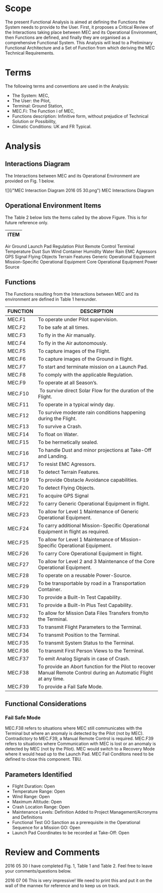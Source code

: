 # Scope
The present Functional Analysis is aimed at defining the Functions the System needs to provide to the User.
First, it proposes a Critical Review of the Interactions taking place between MEC and its Operational Environment, then Functions are defined, and finally they are organised as a comprehensive Functional System.
This Analysis will lead to a Preliminary Functional Architecture and a Set of Function from which deriving the MEC Technical Requirements.

# Terms
The following terms and conventions are used in the Analysis:
- The System: MEC,
- The User: the Pilot,
- Terminal: Ground Station,
- MEC.Fi: The Function i of MEC,
- Functions description:  Infinitive form, without prejudice of Technical Solution or Possibility,
- Climatic Conditions: UK and FR Typical.

# Analysis
## Interactions Diagram
The Interactions between MEC and its Operational Environment are provided on Fig. 1 below.

![](/"MEC Interaction Diagram 2016 05 30.png")
MEC Interactions Diagram

## Operational Environment Items
The Table 2 below lists the Items called by the above Figure. This is for future reference only.

| ITEM |
| --- |
Air
Ground
Launch Pad
Regulation
Pilot
Remote Control
Terminal
Temperature
Dust
Sun
Wind
Container
Humidity
Water
Rain
EMC Agressors
GPS Signal
Flying Objects
Terrain Features
Generic Operational Equipment
Mission-Specific Operational Equipment
Core Operational Equipment
Power Source


## Functions
The Functions resulting from the Interactions between MEC and its environment are defined in Table 1 hereunder.

FUNCTION | DESCRIPTION
--- | --- |
MEC.F1 | To operate under Pilot supervision.
MEC.F2 | To be safe at all times.
MEC.F3 | To fly in the Air manually.
MEC.F4 | To fly in the Air autonomously.
MEC.F5 | To capture images of the Flight.
MEC.F6 | To capture images of the Ground in flight.
MEC.F7 | To start and terminate mission on a Launch Pad.
MEC.F8 | To comply with the applicable Regulation.
MEC.F9 | To operate at all Season’s.
MEC.F10 | To survive direct Solar Flow for the duration of the Flight.
MEC.F11 | To operate in a typical windy day.
MEC.F12 | To survive moderate rain conditions happening during the Flight.
MEC.F13 | To survive a Crash.
MEC.F14 | To float on Water.
MEC.F15 | To be hermetically sealed.
MEC.F16 | To handle Dust and minor projections at Take-Off and Landing.
MEC.F17 | To resist EMC Agressors.
MEC.F18 | To detect Terrain Features.
MEC.F19 | To provide Obstacle Avoidance capabilities.
MEC.F20 | To detect Flying Objects.
MEC.F21 | To acquire GPS Signal
MEC.F22 | To carry Generic Operational Equipment in flight.
MEC.F23 | To allow for Level 1 Maintenance of Generic Operational Equipment.
MEC.F24 | To carry additional Mission-Specific Operational Equipment in flight as required.
MEC.F25 | To allow for Level 1 Maintenance of Mission-Specific Operational Equipment.
MEC.F26 | To carry Core Operational Equipment in flight.
MEC.F27 | To allow for Level 2 and 3 Maintenance of the Core Operational Equipment.
MEC.F28 | To operate on a reusable Power-Source.
MEC.F29 | To be transportable by road in a Transportation Container.
MEC.F30 | To provide a Built-In Test Capability.
MEC.F31 | To provide a Built-In Plus Test Capability.
MEC.F32 | To allow for Mission Data Files Transfers from/to the Terminal.
MEC.F33 | To transmit Flight Parameters to the Terminal.
MEC.F34 | To transmit Position to the Terminal.
MEC.F35 | To transmit System Status to the Terminal.
MEC.F36 | To transmit First Person Views to the Terminal.
MEC.F37 | To emit Analog Signals in case of Crash.
MEC.F38 | To provide an Abort function for the Pilot to recover Manual Remote Control during an Automatic Flight at any time.
MEC.F39 | To provide a Fail Safe Mode.


## Functional Considerations
### Fail Safe Mode
MEC.F38 refers to situations where MEC still communicates with the Terminal but where an anomaly is detected by the Pilot (not by MEC). Contradictory to MEC.F39, a Manual Remote Control is required.
MEC.F39 refers to situations where Communication with MEC is lost or an anomaly is detected by MEC (not by the Pilot). MEC would switch to a Recovery Mode where it would head up to the Launch Pad.
MEC Fail Conditons need to be defined to close this component. TBU.

## Parameters Identified

- Flight Duration: Open
- Temperature Range: Open
- Wind Range: Open
- Maximum Altitude: Open
- Crash Location Range: Open
- Maintenance Levels: Definition Added to Project Management/Acronyms and Definitions
- Functional Test GO Sanction as a prerequisite in the Operational Sequence for a Mission GO: Open
- Launch Pad Coordinates to be recorded at Take-Off: Open

# Review and Comments
2016 05 30
I have completed Fig. 1, Table 1 and Table 2. Feel free to leave your comments/questions below.

2016 07 06
This is very impressive! We need to print this and put it on the wall of the mannex for reference and to keep us on track.
